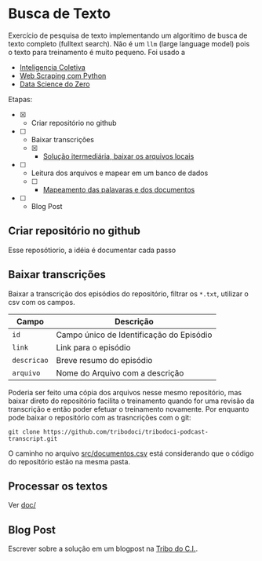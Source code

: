 # Busca de Texto
Exercício de pesquisa de texto implementando um algorítimo de busca de texto completo (fulltext search). Não é um ```llm``` (large language model) pois o texto para treinamento é muito pequeno. Foi usado a  
- [Inteligencia Coletiva]()
- [Web Scraping com Python](https://novatec.com.br/livros/web-scraping-com-python-2ed/) 
- [Data Science do Zero]()

Etapas:
- [X] - Criar repositório no github 
- [ ] - Baixar transcrições
  - [X] - [Solução itermediária, baixar os arquivos locais](#baixar-transcrições)
- [ ] - Leitura dos arquivos e mapear em um banco de dados
  - [ ] - [Mapeamento das palavaras e dos documentos](./doc/) 
- [ ] - Blog Post

## Criar repositório no github
Esse reposótiorio, a idéia é documentar cada passo 
## Baixar transcrições
Baixar a transcrição dos episódios do repositório, filtrar os ```*.txt```, utilizar o csv com os campos.

Campo           | Descrição
--------------- | -------
```id```        | Campo único de Identificação do Episódio
```link```      | Link para o episódio
```descricao``` | Breve resumo do episódio
```arquivo```   | Nome do Arquivo com a descrição

Poderia ser feito uma cópia dos arquivos nesse mesmo repositório, mas baixar direto do repositório facilita o treinamento quando for uma revisão da transcrição e então poder efetuar o treinamento novamente.
Por enquanto pode baixar o repositório com as trasncrições com o git:
```shell
git clone https://github.com/tribodoci/tribodoci-podcast-transcript.git
```
O caminho no arquivo [src/documentos.csv](src/documentos.csv) está considerando que o código do repositório estão na mesma pasta.

## Processar os textos
Ver [doc/](doc/)

## Blog Post
Escrever sobre a solução em um blogpost na [Tribo do C.I.](https://tribodoci.net).
